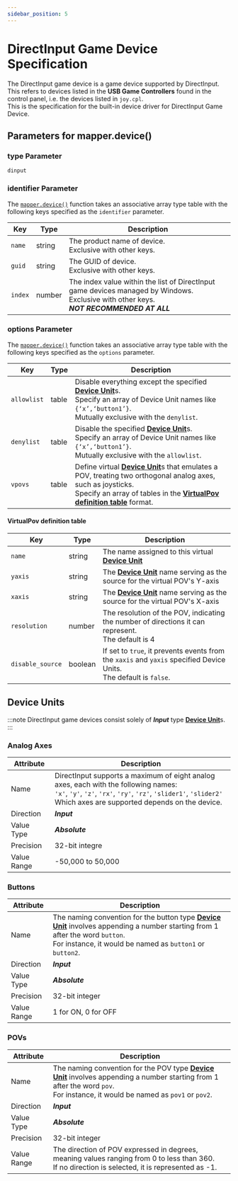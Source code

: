 ```yaml
---
sidebar_position: 5
---
```


# DirectInput Game Device Specification
The DirectInput game device is a game device supported by DirectInput.<br/>
This refers to devices listed in the **USB Game Controllers** found in the control panel, i.e. the devices listed in `joy.cpl`.<br/>
This is the specification for the built-in device driver for DirectInput Game Device.

## Parameters for mapper.device()

### type Parameter
`dinput`

### identifier Parameter
The [`mapper.device()`](/libs/mapper/mapper_device) function takes an associative array type table with the following keys specified as the `identifier` parameter.

|Key|Type|Description|
|---|----|-----------|
|`name`|string|The product name of device.<br/>Exclusive with other keys.
|`guid`|string|The GUID of device.<br/>Exclusive with other keys.
|`index`|number|The index value within the list of DirectInput game devices managed by Windows.<br/>Exclusive with other keys.<br/>***NOT RECOMMENDED AT ALL***

### options Parameter
The [`mapper.device()`](/libs/mapper/mapper_device) function takes an associative array type table with the following keys specified as the `options` parameter.

|Key|Type|Description|
|---|----|-----------|
|`allowlist`|table|Disable everything except the specified [**Device Unit**](/guide/device/#device-unit)s.<br/>Specify an array of Device Unit names like `{‘x’,‘button1’}`.<br/>Mutually exclusive with the `denylist`.
|`denylist`|table|Disable the specified [**Device Unit**](/guide/device/#device-unit)s.<br/>Specify an array of Device Unit names like `{‘x’,‘button1’}`.<br/>Mutually exclusive with the `allowlist`.
|`vpovs`|table|Define virtual [**Device Unit**](/guide/device/#device-unit)s that emulates a POV, treating two orthogonal analog axes, such as joysticks.<br/> Specify an array of tables in the [**VirtualPov definition table**](#virtualpov-definition-table) format.

#### VirtualPov definition table
|Key|Type|Description|
|---|----|-----------|
|`name`|string|The name assigned to this virtual [**Device Unit**](/guide/device/#device-unit)
|`yaxis`|string|The [**Device Unit**](/guide/device/#device-unit) name serving as the source for the virtual POV's Y-axis
|`xaxis`|string|The [**Device Unit**](/guide/device/#device-unit) name serving as the source for the virtual POV's X-axis
|`resolution`|number|The resolution of the POV, indicating the number of directions it can represent.<br/>The default is 4
|`disable_source`|boolean|If set to `true`, it prevents events from the `xaxis` and `yaxis` specified Device Units.<br/> The default is `false`.

## Device Units
:::note
DirectInput game devices consist solely of ***Input*** type [**Device Unit**](/guide/device/#device-unit)s.
:::

### Analog Axes
|Attribute|Description|
|--------|-----------|
|Name|DirectInput supports a maximum of eight analog axes, each with the following names:<br/>`'x'`, `'y'`, `'z'`, `'rx'`, `'ry'`, `'rz'`, `'slider1'`, `'slider2'`<br/>Which axes are supported depends on the device.
|Direction|***Input***
|Value Type|***Absolute***
|Precision|32-bit integre
|Value Range|-50,000 to 50,000

### Buttons
|Attribute|Description|
|--------|-----------|
|Name|The naming convention for the button type [**Device Unit**](/guide/device/#device-unit) involves appending a number starting from 1 after the word `button`.<br/>For instance, it would be named as `button1` or `button2`.
|Direction|***Input***
|Value Type|***Absolute***
|Precision|32-bit integer
|Value Range|1 for ON, 0 for OFF

### POVs
|Attribute|Description|
|--------|-----------|
|Name|The naming convention for the POV type [**Device Unit**](/guide/device/#device-unit) involves appending a number starting from 1 after the word `pov`.<br/>For instance, it would be named as `pov1` or `pov2`.
|Direction|***Input***
|Value Type|***Absolute***
|Precision|32-bit integer
|Value Range|The direction of POV expressed in degrees, meaning values ranging from 0 to less than 360.<br/>If no direction is selected, it is represented as -1.
